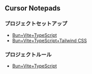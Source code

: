 ## Cursor Notepads

### プロジェクトセットアップ

- [Bun+Vite+TypeScript](notepads/setup/bun-vite-ts.md)
- [Bun+Vite+TypeScript+Tailwind CSS](notepads/setup/bun-vite-ts-tailwindcss.md)

### プロジェクトルール

- [Bun+Vite+TypeScript](notepads/rules/bun-vite-ts.md)
